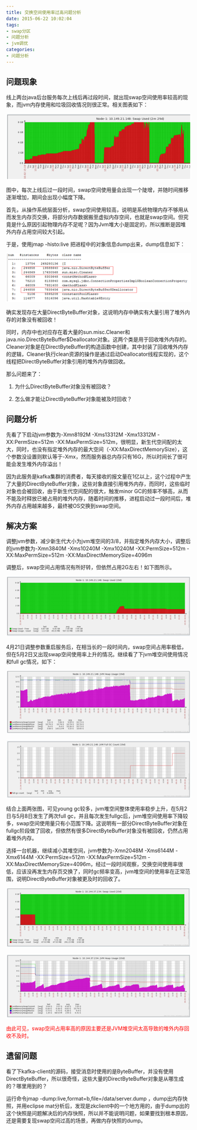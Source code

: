 ```yaml
---
title: 交换空间使用率过高问题分析
date: 2015-06-22 10:02:04
tags:
- swap分区
- 问题分析
- jvm调优
categories:
- 问题分析
---
```


问题现象
--

线上两台java后台服务每次上线后再过段时间，就出现swap空间使用率较高的现象，而jvm内存使用和垃圾回收情况则很正常。相关图表如下：

![](https://raw.githubusercontent.com/maohong/picture/master/20150622%E4%BA%A4%E6%8D%A2%E7%A9%BA%E9%97%B4%E4%BD%BF%E7%94%A8%E7%8E%87%E8%BF%87%E9%AB%98%E9%97%AE%E9%A2%98/1.png)

图中，每次上线后过一段时间，swap空间使用量会出现一个陡增，并随时间推移逐渐增加，期间会出现小幅度下降。

首先，从操作系统层面分析，swap空间使用较高，说明是系统物理内存不够用从而发生内存页交换，将部分内存数据搬至虚拟内存空间，也就是swap空间。但究竟是什么原因引起物理内存不足呢？因为Jvm堆大小是固定的，所以推断是因堆外内存占用空间较大引起。

于是，使用jmap -histo:live <pid>把进程中的对象信息dump出来，dump信息如下：

![](https://raw.githubusercontent.com/maohong/picture/master/20150622%E4%BA%A4%E6%8D%A2%E7%A9%BA%E9%97%B4%E4%BD%BF%E7%94%A8%E7%8E%87%E8%BF%87%E9%AB%98%E9%97%AE%E9%A2%98/2.png)

确实发现存在大量DirectByteBuffer对象，这说明内存中确实有大量引用了堆外内存的对象没有被回收！

同时，内存中也对应存在着大量的sun.misc.Cleaner和java.nio.DirectByteBuffer$Deallocator对象。这两个类是用于回收堆外内存的。Cleaner对象是在DirectByteBuffer的构造函数中创建，其中封装了回收堆外内存的逻辑，Cleaner执行clean资源的操作是通过启动Deallocator线程实现的，这个线程把DirectByteBuffer对象引用的堆外内存做回收。

 那么问题来了：

1. 为什么DirectByteBuffer对象没有被回收？

2. 怎么做才能让DirectByteBuffer对象能被及时回收？

问题分析
--
<!--more-->
先看了下启动jvm参数为-Xmn8192M -Xms13312M -Xmx13312M -XX:PermSize=512m -XX:MaxPermSize=512m，很明显，新生代空间配的太大，同时，也没有指定堆外内存的最大空间（-XX:MaxDirectMemorySize），这个参数没设置则默认等于-Xmx，然而服务器总内存只有16G，所以时间长了很可能会发生堆外内存溢出！

因为此服务是kafka集群的消费者，每天接收的报文量在1亿以上，这个过程中产生了大量的DirectByteBuffer对象，这些对象直接引用堆外内存，而同时，这些临时对象也会被回收，由于新生代空间配的很大，触发minor GC的频率不够高，从而不能及时释放已被占用的堆外内存，随着时间的推移，进程启动过一段时间后，堆外内存占用越来越多，最终被OS交换到swap空间。

解决方案
--

调整jvm参数，减少新生代大小为jvm堆空间的3/8，并指定堆外内存大小，调整后的jvm参数为-Xmn3840M -Xms10240M -Xmx10240M -XX:PermSize=512m -XX:MaxPermSize=512m -XX:MaxDirectMemorySize=4096m

调整后，swap空间占用情况有所好转，但依然占用2G左右！如下图所示。

![](https://raw.githubusercontent.com/maohong/picture/master/20150622%E4%BA%A4%E6%8D%A2%E7%A9%BA%E9%97%B4%E4%BD%BF%E7%94%A8%E7%8E%87%E8%BF%87%E9%AB%98%E9%97%AE%E9%A2%98/3.png)

4月21日调整参数重启服务后，在相当长的一段时间内，swap空间占用率极低，但在5月2日又出现swap空间使用率上升的情况。继续看了下jvm堆空间使用情况和full gc情况，如下：

![](https://raw.githubusercontent.com/maohong/picture/master/20150622%E4%BA%A4%E6%8D%A2%E7%A9%BA%E9%97%B4%E4%BD%BF%E7%94%A8%E7%8E%87%E8%BF%87%E9%AB%98%E9%97%AE%E9%A2%98/4.png)

![](https://raw.githubusercontent.com/maohong/picture/master/20150622%E4%BA%A4%E6%8D%A2%E7%A9%BA%E9%97%B4%E4%BD%BF%E7%94%A8%E7%8E%87%E8%BF%87%E9%AB%98%E9%97%AE%E9%A2%98/5.png)

结合上面两张图，可见young gc较多，jvm堆空间整体使用率稳步上升，在5月2日与5月8日发生了两次full gc，并且每次发生fullgc后，jvm堆空间使用率下降较多，swap空间使用量只有小范围下降。这说明有一部分DirectByteBuffer对象在fullgc阶段做了回收，但依然有很多DirectByteBuffer对象没有被回收，仍然占用着堆外内存。

选择一台机器，继续减小其堆空间，jvm参数为-Xmn2048M -Xms6144M -Xmx6144M -XX:PermSize=512m -XX:MaxPermSize=512m -XX:MaxDirectMemorySize=4096m，经过一段时间观察，交换空间使用率很低，应该没再发生内存页交换了，同时gc频率变高，jvm堆空间的使用率在正常范围，说明DirectByteBuffer对象被更及时的回收了。

![](https://raw.githubusercontent.com/maohong/picture/master/20150622%E4%BA%A4%E6%8D%A2%E7%A9%BA%E9%97%B4%E4%BD%BF%E7%94%A8%E7%8E%87%E8%BF%87%E9%AB%98%E9%97%AE%E9%A2%98/6.png)

![](https://raw.githubusercontent.com/maohong/picture/master/20150622%E4%BA%A4%E6%8D%A2%E7%A9%BA%E9%97%B4%E4%BD%BF%E7%94%A8%E7%8E%87%E8%BF%87%E9%AB%98%E9%97%AE%E9%A2%98/7.png)

<font color=red>由此可见，swap空间占用率高的原因主要还是JVM堆空间太高导致的堆外内存回收不及时。</font>

遗留问题
--

看了下kafka-client的源码，接受消息时使用的是ByteBuffer，并没有使用DirectByteBuffer，所以很奇怪，这些大量的DirectByteBuffer对象是从哪生成的？哪里用到的？

运行命令jmap -dump:live,format=b,file=/data/server.dump <pid>，dump出内存快照，并用eclipse mat分析后，发现是zkclient中的一个地方用的，由于dump出的这个快照是问题解决后的内存快照，所以并不能说明问题，如果要找到根本原因，还是需要复现swap空间过高的场景，再做内存快照的dump。


